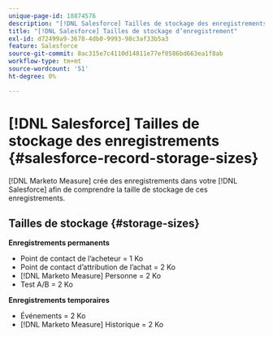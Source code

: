 ```yaml
---
unique-page-id: 18874576
description: "[!DNL Salesforce] Tailles de stockage des enregistrements - [!DNL Marketo Measure] - Documentation du produit"
title: "[!DNL Salesforce] Tailles de stockage d’enregistrement"
exl-id: d72499a9-3678-4db0-9993-98c3af33b5a3
feature: Salesforce
source-git-commit: 8ac315e7c4110d14811e77ef0586bd663ea1f8ab
workflow-type: tm+mt
source-wordcount: '51'
ht-degree: 0%

---
```


# [!DNL Salesforce] Tailles de stockage des enregistrements {#salesforce-record-storage-sizes}

[!DNL Marketo Measure] crée des enregistrements dans votre [!DNL Salesforce] afin de comprendre la taille de stockage de ces enregistrements.

## Tailles de stockage {#storage-sizes}

**Enregistrements permanents**

* Point de contact de l’acheteur = 1 Ko
* Point de contact d’attribution de l’achat = 2 Ko
* [!DNL Marketo Measure] Personne = 2 Ko
* Test A/B = 2 Ko

**Enregistrements temporaires**

* Événements = 2 Ko
* [!DNL Marketo Measure] Historique = 2 Ko
